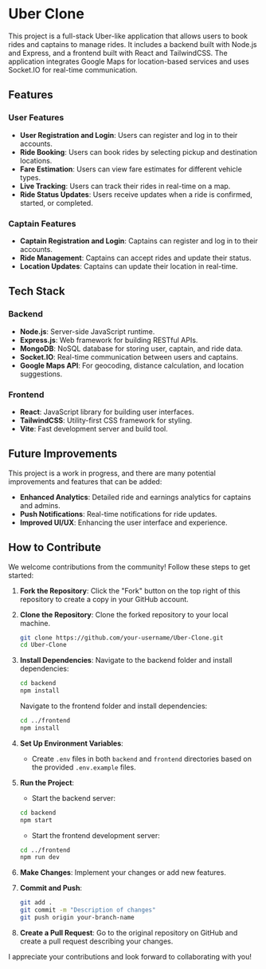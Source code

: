 # Uber Clone

This project is a full-stack Uber-like application that allows users to book rides and captains to manage rides. It includes a backend built with Node.js and Express, and a frontend built with React and TailwindCSS. The application integrates Google Maps for location-based services and uses Socket.IO for real-time communication.

## Features

### User Features

- **User Registration and Login**: Users can register and log in to their accounts.
- **Ride Booking**: Users can book rides by selecting pickup and destination locations.
- **Fare Estimation**: Users can view fare estimates for different vehicle types.
- **Live Tracking**: Users can track their rides in real-time on a map.
- **Ride Status Updates**: Users receive updates when a ride is confirmed, started, or completed.

### Captain Features

- **Captain Registration and Login**: Captains can register and log in to their accounts.
- **Ride Management**: Captains can accept rides and update their status.
- **Location Updates**: Captains can update their location in real-time.

## Tech Stack

### Backend

- **Node.js**: Server-side JavaScript runtime.
- **Express.js**: Web framework for building RESTful APIs.
- **MongoDB**: NoSQL database for storing user, captain, and ride data.
- **Socket.IO**: Real-time communication between users and captains.
- **Google Maps API**: For geocoding, distance calculation, and location suggestions.

### Frontend

- **React**: JavaScript library for building user interfaces.
- **TailwindCSS**: Utility-first CSS framework for styling.
- **Vite**: Fast development server and build tool.

## Future Improvements

This project is a work in progress, and there are many potential improvements and features that can be added:

- **Enhanced Analytics**: Detailed ride and earnings analytics for captains and admins.
- **Push Notifications**: Real-time notifications for ride updates.
- **Improved UI/UX**: Enhancing the user interface and experience.

## How to Contribute

We welcome contributions from the community! Follow these steps to get started:

1. **Fork the Repository**: Click the "Fork" button on the top right of this repository to create a copy in your GitHub account.

2. **Clone the Repository**: Clone the forked repository to your local machine.

   ```bash
   git clone https://github.com/your-username/Uber-Clone.git
   cd Uber-Clone
   ```

3. **Install Dependencies**: Navigate to the backend folder and install dependencies:

   ```bash
   cd backend
   npm install
   ```

   Navigate to the frontend folder and install dependencies:

   ```bash
   cd ../frontend
   npm install
   ```

4. **Set Up Environment Variables**:

   - Create `.env` files in both `backend` and `frontend` directories based on the provided `.env.example` files.

5. **Run the Project**:

   - Start the backend server:

   ```bash
   cd backend
   npm start
   ```

   - Start the frontend development server:

   ```bash
   cd ../frontend
   npm run dev
   ```

6. **Make Changes**: Implement your changes or add new features.

7. **Commit and Push**:

   ```bash
   git add .
   git commit -m "Description of changes"
   git push origin your-branch-name
   ```

8. **Create a Pull Request**: Go to the original repository on GitHub and create a pull request describing your changes.

I appreciate your contributions and look forward to collaborating with you!


